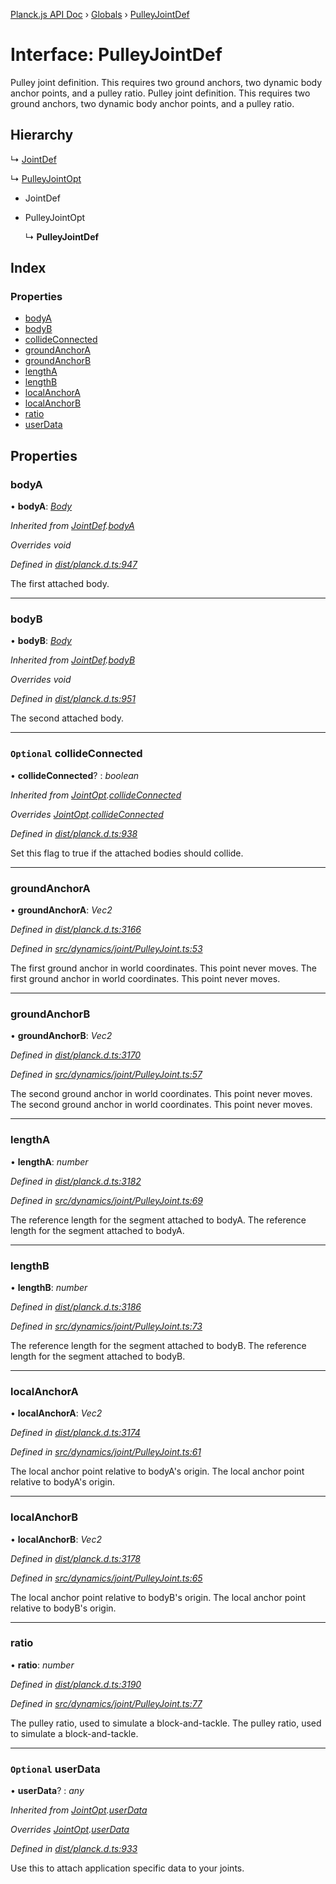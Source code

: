 [Planck.js API Doc](../README.md) › [Globals](../globals.md) › [PulleyJointDef](pulleyjointdef.md)

# Interface: PulleyJointDef

Pulley joint definition. This requires two ground anchors, two dynamic body
anchor points, and a pulley ratio.
Pulley joint definition. This requires two ground anchors, two dynamic body
anchor points, and a pulley ratio.

## Hierarchy

  ↳ [JointDef](jointdef.md)

  ↳ [PulleyJointOpt](pulleyjointopt.md)

* JointDef

* PulleyJointOpt

  ↳ **PulleyJointDef**

## Index

### Properties

* [bodyA](pulleyjointdef.md#bodya)
* [bodyB](pulleyjointdef.md#bodyb)
* [collideConnected](pulleyjointdef.md#optional-collideconnected)
* [groundAnchorA](pulleyjointdef.md#groundanchora)
* [groundAnchorB](pulleyjointdef.md#groundanchorb)
* [lengthA](pulleyjointdef.md#lengtha)
* [lengthB](pulleyjointdef.md#lengthb)
* [localAnchorA](pulleyjointdef.md#localanchora)
* [localAnchorB](pulleyjointdef.md#localanchorb)
* [ratio](pulleyjointdef.md#ratio)
* [userData](pulleyjointdef.md#optional-userdata)

## Properties

###  bodyA

• **bodyA**: *[Body](../classes/body.md)*

*Inherited from [JointDef](jointdef.md).[bodyA](jointdef.md#bodya)*

*Overrides void*

*Defined in [dist/planck.d.ts:947](https://github.com/shakiba/planck.js/blob/6a5d3be/dist/planck.d.ts#L947)*

The first attached body.

___

###  bodyB

• **bodyB**: *[Body](../classes/body.md)*

*Inherited from [JointDef](jointdef.md).[bodyB](jointdef.md#bodyb)*

*Overrides void*

*Defined in [dist/planck.d.ts:951](https://github.com/shakiba/planck.js/blob/6a5d3be/dist/planck.d.ts#L951)*

The second attached body.

___

### `Optional` collideConnected

• **collideConnected**? : *boolean*

*Inherited from [JointOpt](jointopt.md).[collideConnected](jointopt.md#optional-collideconnected)*

*Overrides [JointOpt](jointopt.md).[collideConnected](jointopt.md#optional-collideconnected)*

*Defined in [dist/planck.d.ts:938](https://github.com/shakiba/planck.js/blob/6a5d3be/dist/planck.d.ts#L938)*

Set this flag to true if the attached bodies
should collide.

___

###  groundAnchorA

• **groundAnchorA**: *Vec2*

*Defined in [dist/planck.d.ts:3166](https://github.com/shakiba/planck.js/blob/6a5d3be/dist/planck.d.ts#L3166)*

*Defined in [src/dynamics/joint/PulleyJoint.ts:53](https://github.com/shakiba/planck.js/blob/6a5d3be/src/dynamics/joint/PulleyJoint.ts#L53)*

The first ground anchor in world coordinates. This point never moves.
The first ground anchor in world coordinates. This point never moves.

___

###  groundAnchorB

• **groundAnchorB**: *Vec2*

*Defined in [dist/planck.d.ts:3170](https://github.com/shakiba/planck.js/blob/6a5d3be/dist/planck.d.ts#L3170)*

*Defined in [src/dynamics/joint/PulleyJoint.ts:57](https://github.com/shakiba/planck.js/blob/6a5d3be/src/dynamics/joint/PulleyJoint.ts#L57)*

The second ground anchor in world coordinates. This point never moves.
The second ground anchor in world coordinates. This point never moves.

___

###  lengthA

• **lengthA**: *number*

*Defined in [dist/planck.d.ts:3182](https://github.com/shakiba/planck.js/blob/6a5d3be/dist/planck.d.ts#L3182)*

*Defined in [src/dynamics/joint/PulleyJoint.ts:69](https://github.com/shakiba/planck.js/blob/6a5d3be/src/dynamics/joint/PulleyJoint.ts#L69)*

The reference length for the segment attached to bodyA.
The reference length for the segment attached to bodyA.

___

###  lengthB

• **lengthB**: *number*

*Defined in [dist/planck.d.ts:3186](https://github.com/shakiba/planck.js/blob/6a5d3be/dist/planck.d.ts#L3186)*

*Defined in [src/dynamics/joint/PulleyJoint.ts:73](https://github.com/shakiba/planck.js/blob/6a5d3be/src/dynamics/joint/PulleyJoint.ts#L73)*

The reference length for the segment attached to bodyB.
The reference length for the segment attached to bodyB.

___

###  localAnchorA

• **localAnchorA**: *Vec2*

*Defined in [dist/planck.d.ts:3174](https://github.com/shakiba/planck.js/blob/6a5d3be/dist/planck.d.ts#L3174)*

*Defined in [src/dynamics/joint/PulleyJoint.ts:61](https://github.com/shakiba/planck.js/blob/6a5d3be/src/dynamics/joint/PulleyJoint.ts#L61)*

The local anchor point relative to bodyA's origin.
The local anchor point relative to bodyA's origin.

___

###  localAnchorB

• **localAnchorB**: *Vec2*

*Defined in [dist/planck.d.ts:3178](https://github.com/shakiba/planck.js/blob/6a5d3be/dist/planck.d.ts#L3178)*

*Defined in [src/dynamics/joint/PulleyJoint.ts:65](https://github.com/shakiba/planck.js/blob/6a5d3be/src/dynamics/joint/PulleyJoint.ts#L65)*

The local anchor point relative to bodyB's origin.
The local anchor point relative to bodyB's origin.

___

###  ratio

• **ratio**: *number*

*Defined in [dist/planck.d.ts:3190](https://github.com/shakiba/planck.js/blob/6a5d3be/dist/planck.d.ts#L3190)*

*Defined in [src/dynamics/joint/PulleyJoint.ts:77](https://github.com/shakiba/planck.js/blob/6a5d3be/src/dynamics/joint/PulleyJoint.ts#L77)*

The pulley ratio, used to simulate a block-and-tackle.
The pulley ratio, used to simulate a block-and-tackle.

___

### `Optional` userData

• **userData**? : *any*

*Inherited from [JointOpt](jointopt.md).[userData](jointopt.md#optional-userdata)*

*Overrides [JointOpt](jointopt.md).[userData](jointopt.md#optional-userdata)*

*Defined in [dist/planck.d.ts:933](https://github.com/shakiba/planck.js/blob/6a5d3be/dist/planck.d.ts#L933)*

Use this to attach application specific data to your joints.
